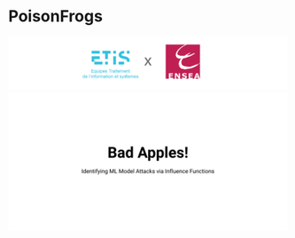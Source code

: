# PoisonFrogs

<img src="thumbnail_ensea x etis10.png" alt="Your Alt Text">
<img src="nameBanner.svg" alt="Your Alt Text">

